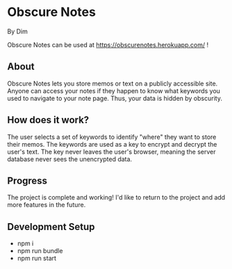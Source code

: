 
# Obscure Notes
By Dim

Obscure Notes can be used at https://obscurenotes.herokuapp.com/ !

## About
Obscure Notes lets you store memos or text on a publicly accessible site. Anyone can access your notes if they happen to know what keywords you used to navigate to your note page. Thus, your data is hidden by obscurity.

## How does it work?
The user selects a set of keywords to identify "where" they want to store their memos. The keywords are used as a key to encrypt and decrypt the user's text. The key never leaves the user's browser, meaning the server database never sees the unencrypted data.

## Progress
The project is complete and working! I'd like to return to the project and add more features in the future.

## Development Setup
- npm i
- npm run bundle
- npm run start
